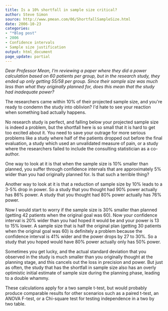 ```yaml
---
title: Is a 10% shortfall in sample size critical?
author: Steve Simon
source: http://www.pmean.com/06/ShortfallSampleSize.html
date: 2006-10-23
categories:
- "*Blog post"
- 2006
- Confidence intervals
- Sample size justification
output: html_document
page_update: partial
---
```

*Dear Professor Mean, I'm reviewing a paper where they did a power
calculation based on 60 patients per group, but in the research study,
they ended up only getting 55/58 per group. Since their sample size was
much less than what they originally planned for, does this mean that the
study had inadequate power?*

The researchers came within 10% of their projected sample size, and
you're ready to condemn the study into oblivion? I'd hate to see your
reaction when something bad actually happens.

No research study is perfect, and falling below your projected sample
size is indeed a problem, but the shortfall here is so small that it is
hard to get too excited about it. You need to save your outrage for more
serious problems like a study where half of the patients dropped out
before the final evaluation, a study which used an unvalidated measure
of pain, or a study where the researchers failed to include the
consulting statistician as a co-author.

One way to look at it is that when the sample size is 10% smaller than
planned, you suffer through confidence intervals that are approximately
5% wider than you had originally planned for. Is that such a terrible
thing?

Another way to look at it is that a reduction of sample size by 10%
leads to a 3-5% drop in power. So a study that you thought had 90% power
actually has 86% power. A study that you thought had 80% power actually
has 76% power.

Now I would start to worry if the sample size is 30% smaller than
planned (getting 42 patients when the original goal was 60). Now your
confidence interval is 20% wider than you had hoped it would be and your
power is 13 to 15% lower. A sample size that is half the original plan
(getting 30 patients when the original goal was 60) is definitely a
problem because the confidence interval is 41% wider and the power drops
by 27 to 30%. So a study that you hoped would have 80% power actually
only has 50% power.

Sometimes you get lucky, and the actual standard deviation that you
observed in the study is much smaller than you originally thought at the
planning stage, and this cancels out the loss in precision and power.
But just as often, the study that has the shortfall in sample size also
has an overly optimistic initial estimate of sample size during the
planning phase, leading to a double whammy.

These calculations apply for a two sample t-test, but would probably
produce comparable results for other scenarios such as a paired t-test,
an ANOVA F-test, or a Chi-square test for testing independence in a two
by two table.
